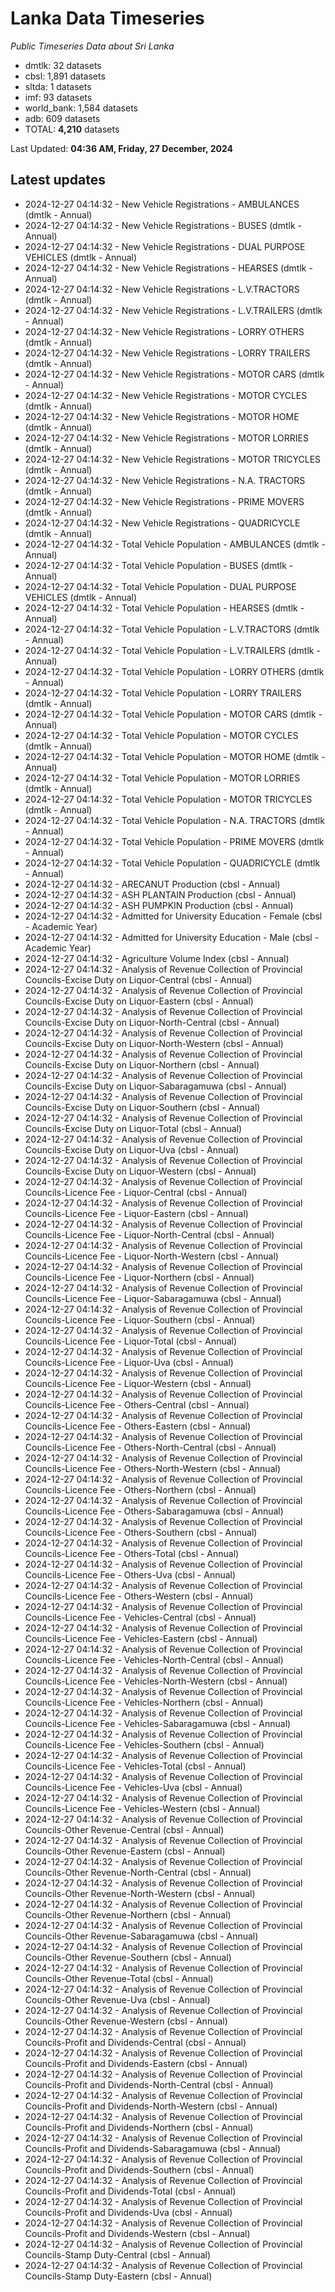 # Lanka Data Timeseries
*Public Timeseries Data about Sri Lanka*

* dmtlk: 32 datasets
* cbsl: 1,891 datasets
* sltda: 1 datasets
* imf: 93 datasets
* world_bank: 1,584 datasets
* adb: 609 datasets
* TOTAL: **4,210** datasets

Last Updated: **04:36 AM, Friday, 27 December, 2024**

## Latest updates

* 2024-12-27 04:14:32 - New Vehicle Registrations - AMBULANCES (dmtlk - Annual)
* 2024-12-27 04:14:32 - New Vehicle Registrations - BUSES (dmtlk - Annual)
* 2024-12-27 04:14:32 - New Vehicle Registrations - DUAL PURPOSE VEHICLES (dmtlk - Annual)
* 2024-12-27 04:14:32 - New Vehicle Registrations - HEARSES (dmtlk - Annual)
* 2024-12-27 04:14:32 - New Vehicle Registrations - L.V.TRACTORS (dmtlk - Annual)
* 2024-12-27 04:14:32 - New Vehicle Registrations - L.V.TRAILERS (dmtlk - Annual)
* 2024-12-27 04:14:32 - New Vehicle Registrations - LORRY OTHERS (dmtlk - Annual)
* 2024-12-27 04:14:32 - New Vehicle Registrations - LORRY TRAILERS (dmtlk - Annual)
* 2024-12-27 04:14:32 - New Vehicle Registrations - MOTOR CARS (dmtlk - Annual)
* 2024-12-27 04:14:32 - New Vehicle Registrations - MOTOR CYCLES (dmtlk - Annual)
* 2024-12-27 04:14:32 - New Vehicle Registrations - MOTOR HOME (dmtlk - Annual)
* 2024-12-27 04:14:32 - New Vehicle Registrations - MOTOR LORRIES (dmtlk - Annual)
* 2024-12-27 04:14:32 - New Vehicle Registrations - MOTOR TRICYCLES (dmtlk - Annual)
* 2024-12-27 04:14:32 - New Vehicle Registrations - N.A. TRACTORS (dmtlk - Annual)
* 2024-12-27 04:14:32 - New Vehicle Registrations - PRIME MOVERS (dmtlk - Annual)
* 2024-12-27 04:14:32 - New Vehicle Registrations - QUADRICYCLE (dmtlk - Annual)
* 2024-12-27 04:14:32 - Total Vehicle Population - AMBULANCES (dmtlk - Annual)
* 2024-12-27 04:14:32 - Total Vehicle Population - BUSES (dmtlk - Annual)
* 2024-12-27 04:14:32 - Total Vehicle Population - DUAL PURPOSE VEHICLES (dmtlk - Annual)
* 2024-12-27 04:14:32 - Total Vehicle Population - HEARSES (dmtlk - Annual)
* 2024-12-27 04:14:32 - Total Vehicle Population - L.V.TRACTORS (dmtlk - Annual)
* 2024-12-27 04:14:32 - Total Vehicle Population - L.V.TRAILERS (dmtlk - Annual)
* 2024-12-27 04:14:32 - Total Vehicle Population - LORRY OTHERS (dmtlk - Annual)
* 2024-12-27 04:14:32 - Total Vehicle Population - LORRY TRAILERS (dmtlk - Annual)
* 2024-12-27 04:14:32 - Total Vehicle Population - MOTOR CARS (dmtlk - Annual)
* 2024-12-27 04:14:32 - Total Vehicle Population - MOTOR CYCLES (dmtlk - Annual)
* 2024-12-27 04:14:32 - Total Vehicle Population - MOTOR HOME (dmtlk - Annual)
* 2024-12-27 04:14:32 - Total Vehicle Population - MOTOR LORRIES (dmtlk - Annual)
* 2024-12-27 04:14:32 - Total Vehicle Population - MOTOR TRICYCLES (dmtlk - Annual)
* 2024-12-27 04:14:32 - Total Vehicle Population - N.A. TRACTORS (dmtlk - Annual)
* 2024-12-27 04:14:32 - Total Vehicle Population - PRIME MOVERS (dmtlk - Annual)
* 2024-12-27 04:14:32 - Total Vehicle Population - QUADRICYCLE (dmtlk - Annual)
* 2024-12-27 04:14:32 - ARECANUT Production (cbsl - Annual)
* 2024-12-27 04:14:32 - ASH PLANTAIN Production (cbsl - Annual)
* 2024-12-27 04:14:32 - ASH PUMPKIN Production (cbsl - Annual)
* 2024-12-27 04:14:32 - Admitted for University Education - Female (cbsl - Academic Year)
* 2024-12-27 04:14:32 - Admitted for University Education - Male (cbsl - Academic Year)
* 2024-12-27 04:14:32 - Agriculture Volume Index (cbsl - Annual)
* 2024-12-27 04:14:32 - Analysis of Revenue Collection of Provincial Councils-Excise Duty on Liquor-Central (cbsl - Annual)
* 2024-12-27 04:14:32 - Analysis of Revenue Collection of Provincial Councils-Excise Duty on Liquor-Eastern (cbsl - Annual)
* 2024-12-27 04:14:32 - Analysis of Revenue Collection of Provincial Councils-Excise Duty on Liquor-North-Central (cbsl - Annual)
* 2024-12-27 04:14:32 - Analysis of Revenue Collection of Provincial Councils-Excise Duty on Liquor-North-Western (cbsl - Annual)
* 2024-12-27 04:14:32 - Analysis of Revenue Collection of Provincial Councils-Excise Duty on Liquor-Northern (cbsl - Annual)
* 2024-12-27 04:14:32 - Analysis of Revenue Collection of Provincial Councils-Excise Duty on Liquor-Sabaragamuwa (cbsl - Annual)
* 2024-12-27 04:14:32 - Analysis of Revenue Collection of Provincial Councils-Excise Duty on Liquor-Southern (cbsl - Annual)
* 2024-12-27 04:14:32 - Analysis of Revenue Collection of Provincial Councils-Excise Duty on Liquor-Total (cbsl - Annual)
* 2024-12-27 04:14:32 - Analysis of Revenue Collection of Provincial Councils-Excise Duty on Liquor-Uva (cbsl - Annual)
* 2024-12-27 04:14:32 - Analysis of Revenue Collection of Provincial Councils-Excise Duty on Liquor-Western (cbsl - Annual)
* 2024-12-27 04:14:32 - Analysis of Revenue Collection of Provincial Councils-Licence Fee - Liquor-Central (cbsl - Annual)
* 2024-12-27 04:14:32 - Analysis of Revenue Collection of Provincial Councils-Licence Fee - Liquor-Eastern (cbsl - Annual)
* 2024-12-27 04:14:32 - Analysis of Revenue Collection of Provincial Councils-Licence Fee - Liquor-North-Central (cbsl - Annual)
* 2024-12-27 04:14:32 - Analysis of Revenue Collection of Provincial Councils-Licence Fee - Liquor-North-Western (cbsl - Annual)
* 2024-12-27 04:14:32 - Analysis of Revenue Collection of Provincial Councils-Licence Fee - Liquor-Northern (cbsl - Annual)
* 2024-12-27 04:14:32 - Analysis of Revenue Collection of Provincial Councils-Licence Fee - Liquor-Sabaragamuwa (cbsl - Annual)
* 2024-12-27 04:14:32 - Analysis of Revenue Collection of Provincial Councils-Licence Fee - Liquor-Southern (cbsl - Annual)
* 2024-12-27 04:14:32 - Analysis of Revenue Collection of Provincial Councils-Licence Fee - Liquor-Total (cbsl - Annual)
* 2024-12-27 04:14:32 - Analysis of Revenue Collection of Provincial Councils-Licence Fee - Liquor-Uva (cbsl - Annual)
* 2024-12-27 04:14:32 - Analysis of Revenue Collection of Provincial Councils-Licence Fee - Liquor-Western (cbsl - Annual)
* 2024-12-27 04:14:32 - Analysis of Revenue Collection of Provincial Councils-Licence Fee - Others-Central (cbsl - Annual)
* 2024-12-27 04:14:32 - Analysis of Revenue Collection of Provincial Councils-Licence Fee - Others-Eastern (cbsl - Annual)
* 2024-12-27 04:14:32 - Analysis of Revenue Collection of Provincial Councils-Licence Fee - Others-North-Central (cbsl - Annual)
* 2024-12-27 04:14:32 - Analysis of Revenue Collection of Provincial Councils-Licence Fee - Others-North-Western (cbsl - Annual)
* 2024-12-27 04:14:32 - Analysis of Revenue Collection of Provincial Councils-Licence Fee - Others-Northern (cbsl - Annual)
* 2024-12-27 04:14:32 - Analysis of Revenue Collection of Provincial Councils-Licence Fee - Others-Sabaragamuwa (cbsl - Annual)
* 2024-12-27 04:14:32 - Analysis of Revenue Collection of Provincial Councils-Licence Fee - Others-Southern (cbsl - Annual)
* 2024-12-27 04:14:32 - Analysis of Revenue Collection of Provincial Councils-Licence Fee - Others-Total (cbsl - Annual)
* 2024-12-27 04:14:32 - Analysis of Revenue Collection of Provincial Councils-Licence Fee - Others-Uva (cbsl - Annual)
* 2024-12-27 04:14:32 - Analysis of Revenue Collection of Provincial Councils-Licence Fee - Others-Western (cbsl - Annual)
* 2024-12-27 04:14:32 - Analysis of Revenue Collection of Provincial Councils-Licence Fee - Vehicles-Central (cbsl - Annual)
* 2024-12-27 04:14:32 - Analysis of Revenue Collection of Provincial Councils-Licence Fee - Vehicles-Eastern (cbsl - Annual)
* 2024-12-27 04:14:32 - Analysis of Revenue Collection of Provincial Councils-Licence Fee - Vehicles-North-Central (cbsl - Annual)
* 2024-12-27 04:14:32 - Analysis of Revenue Collection of Provincial Councils-Licence Fee - Vehicles-North-Western (cbsl - Annual)
* 2024-12-27 04:14:32 - Analysis of Revenue Collection of Provincial Councils-Licence Fee - Vehicles-Northern (cbsl - Annual)
* 2024-12-27 04:14:32 - Analysis of Revenue Collection of Provincial Councils-Licence Fee - Vehicles-Sabaragamuwa (cbsl - Annual)
* 2024-12-27 04:14:32 - Analysis of Revenue Collection of Provincial Councils-Licence Fee - Vehicles-Southern (cbsl - Annual)
* 2024-12-27 04:14:32 - Analysis of Revenue Collection of Provincial Councils-Licence Fee - Vehicles-Total (cbsl - Annual)
* 2024-12-27 04:14:32 - Analysis of Revenue Collection of Provincial Councils-Licence Fee - Vehicles-Uva (cbsl - Annual)
* 2024-12-27 04:14:32 - Analysis of Revenue Collection of Provincial Councils-Licence Fee - Vehicles-Western (cbsl - Annual)
* 2024-12-27 04:14:32 - Analysis of Revenue Collection of Provincial Councils-Other Revenue-Central (cbsl - Annual)
* 2024-12-27 04:14:32 - Analysis of Revenue Collection of Provincial Councils-Other Revenue-Eastern (cbsl - Annual)
* 2024-12-27 04:14:32 - Analysis of Revenue Collection of Provincial Councils-Other Revenue-North-Central (cbsl - Annual)
* 2024-12-27 04:14:32 - Analysis of Revenue Collection of Provincial Councils-Other Revenue-North-Western (cbsl - Annual)
* 2024-12-27 04:14:32 - Analysis of Revenue Collection of Provincial Councils-Other Revenue-Northern (cbsl - Annual)
* 2024-12-27 04:14:32 - Analysis of Revenue Collection of Provincial Councils-Other Revenue-Sabaragamuwa (cbsl - Annual)
* 2024-12-27 04:14:32 - Analysis of Revenue Collection of Provincial Councils-Other Revenue-Southern (cbsl - Annual)
* 2024-12-27 04:14:32 - Analysis of Revenue Collection of Provincial Councils-Other Revenue-Total (cbsl - Annual)
* 2024-12-27 04:14:32 - Analysis of Revenue Collection of Provincial Councils-Other Revenue-Uva (cbsl - Annual)
* 2024-12-27 04:14:32 - Analysis of Revenue Collection of Provincial Councils-Other Revenue-Western (cbsl - Annual)
* 2024-12-27 04:14:32 - Analysis of Revenue Collection of Provincial Councils-Profit and Dividends-Central (cbsl - Annual)
* 2024-12-27 04:14:32 - Analysis of Revenue Collection of Provincial Councils-Profit and Dividends-Eastern (cbsl - Annual)
* 2024-12-27 04:14:32 - Analysis of Revenue Collection of Provincial Councils-Profit and Dividends-North-Central (cbsl - Annual)
* 2024-12-27 04:14:32 - Analysis of Revenue Collection of Provincial Councils-Profit and Dividends-North-Western (cbsl - Annual)
* 2024-12-27 04:14:32 - Analysis of Revenue Collection of Provincial Councils-Profit and Dividends-Northern (cbsl - Annual)
* 2024-12-27 04:14:32 - Analysis of Revenue Collection of Provincial Councils-Profit and Dividends-Sabaragamuwa (cbsl - Annual)
* 2024-12-27 04:14:32 - Analysis of Revenue Collection of Provincial Councils-Profit and Dividends-Southern (cbsl - Annual)
* 2024-12-27 04:14:32 - Analysis of Revenue Collection of Provincial Councils-Profit and Dividends-Total (cbsl - Annual)
* 2024-12-27 04:14:32 - Analysis of Revenue Collection of Provincial Councils-Profit and Dividends-Uva (cbsl - Annual)
* 2024-12-27 04:14:32 - Analysis of Revenue Collection of Provincial Councils-Profit and Dividends-Western (cbsl - Annual)
* 2024-12-27 04:14:32 - Analysis of Revenue Collection of Provincial Councils-Stamp Duty-Central (cbsl - Annual)
* 2024-12-27 04:14:32 - Analysis of Revenue Collection of Provincial Councils-Stamp Duty-Eastern (cbsl - Annual)